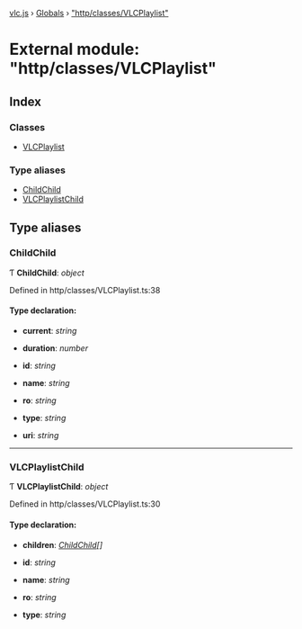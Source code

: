 [vlc.js](../README.md) › [Globals](../globals.md) › ["http/classes/VLCPlaylist"](_http_classes_vlcplaylist_.md)

# External module: "http/classes/VLCPlaylist"

## Index

### Classes

* [VLCPlaylist](../classes/_http_classes_vlcplaylist_.vlcplaylist.md)

### Type aliases

* [ChildChild](_http_classes_vlcplaylist_.md#childchild)
* [VLCPlaylistChild](_http_classes_vlcplaylist_.md#vlcplaylistchild)

## Type aliases

###  ChildChild

Ƭ **ChildChild**: *object*

Defined in http/classes/VLCPlaylist.ts:38

#### Type declaration:

* **current**: *string*

* **duration**: *number*

* **id**: *string*

* **name**: *string*

* **ro**: *string*

* **type**: *string*

* **uri**: *string*

___

###  VLCPlaylistChild

Ƭ **VLCPlaylistChild**: *object*

Defined in http/classes/VLCPlaylist.ts:30

#### Type declaration:

* **children**: *[ChildChild](_http_classes_vlcplaylist_.md#childchild)[]*

* **id**: *string*

* **name**: *string*

* **ro**: *string*

* **type**: *string*
